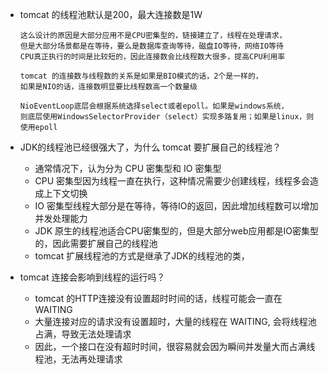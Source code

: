 - tomcat 的线程池默认是200，最大连接数是1W
    ```
    这么设计的原因是大部分应用不是CPU密集型的，链接建立了，线程在处理请求，
    但是大部分场景都是在等待，要么是数据库查询等待，磁盘IO等待，网络IO等待
    CPU真正执行的时间是比较短的，因此连接数会比线程数大很多，提高CPU利用率
    
    tomcat 的连接数与线程数的关系是如果是BIO模式的话，2个是一样的，
    如果是NIO的话，连接数明显要比线程数高一个数量级
    
    NioEventLoop底层会根据系统选择select或者epoll。如果是windows系统，
    则底层使用WindowsSelectorProvider（select）实现多路复用；如果是linux，则使用epoll
    ```
    
- JDK的线程池已经很强大了，为什么 tomcat 要扩展自己的线程池？
    - 通常情况下，认为分为 CPU 密集型和 IO 密集型
    - CPU 密集型因为线程一直在执行，这种情况需要少创建线程，线程多会造成上下文切换
    - IO 密集型线程大部分是在等待，等待IO的返回，因此增加线程数可以增加并发处理能力
    - JDK 原生的线程池适合CPU密集型的，但是大部分web应用都是IO密集型的，因此需要扩展自己的线程池
    - tomcat 扩展线程池的方式是继承了JDK的线程池的类，
- tomcat 连接会影响到线程的运行吗？
    - tomcat 的HTTP连接没有设置超时时间的话，线程可能会一直在 WAITING
    - 大量连接对应的请求没有设置超时，大量的线程在 WAITING, 会将线程池占满，导致无法处理请求
    - 因此，一个接口在没有超时时间，很容易就会因为瞬间并发量大而占满线程池，无法再处理请求
